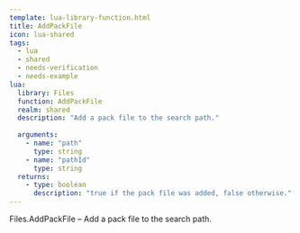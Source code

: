 ```yaml
---
template: lua-library-function.html
title: AddPackFile
icon: lua-shared
tags:
  - lua
  - shared
  - needs-verification
  - needs-example
lua:
  library: Files
  function: AddPackFile
  realm: shared
  description: "Add a pack file to the search path."
  
  arguments:
    - name: "path"
      type: string
    - name: "pathId"
      type: string
  returns:
    - type: boolean
      description: "true if the pack file was added, false otherwise."
---
```


<div class="lua__search__keywords">
Files.AddPackFile &#x2013; Add a pack file to the search path.
</div>
